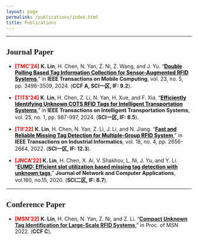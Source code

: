 ```yaml
---
layout: page
permalink: /publications/index.html
title: Publications
---
```


***

## <font face="新罗马">Journal Paper</font>

- **<font color= red>[TMC'24]</font>** **K. Lin**, H. Chen, N. Yan, Z. Ni, Z. Wang, and J. Yu. “[**<font color= BLACK>Double Polling Based Tag Information Collection for Sensor-Augmented RFID Systems</font>**](https://ieeexplore.ieee.org/document/10129835/),” in **IEEE Transactions on Mobile Computing**, vol. 23, no. 5, pp. 3496-3509, 2024. (**CCF A, SCI一区, IF: 9.2**).
  
- **<font color= red>[TITS'24]</font>** **K. Lin**, H. Chen, Z. Li, N. Yan, H. Xue, and F. Xia. “[**<font color= BLACK>Efficiently Identifying Unknown COTS RFID Tags for Intelligent Transportation Systems</font>**](https://ieeexplore.ieee.org/document/10171830),” in **IEEE Transactions on Intelligent Transportation Systems**, vol. 25, no. 1, pp. 987-997, 2024. (**SCI一区,  IF: 8.5**).

- **<font color= red>[TII'22]</font>** **K. Lin**, H. Chen, N. Yan, Z. Li, J. Li, and N. Jiang. “[**<font color= BLACK>Fast and Reliable Missing Tag Detection for Multiple-Group RFID System</font>**](https://ieeexplore.ieee.org/document/9354021),” in **IEEE Transactions on Industrial Informatics**, vol. 18, no. 4, pp. 2656-2664, 2022. (**SCI一区, IF: 12.3**).

- **<font color= red>[JNCA'22]</font>** **K. Lin**, H. Chen, X. Ai, V. Shakhov, L. Ni, J. Yu, and Y. Li. “[**<font color= BLACK>EUMD: Efficient slot utilization based missing tag detection with unknown tags</font>**](https://www.sciencedirect.com/science/article/abs/pii/S1084804520301144),” **Journal of Network and Computer Applications**, vol.160, no.15, 2020. (**SCI二区, IF: 8.7**).

***

## <font face="新罗马">Conference Paper</font>

- **<font color= red>[MSN'22]</font>** **K. Lin**,  H. Chen, N. Yan, Z. Ni, and Z. Li. “[**Compact Unknown Tag Identification for Large-Scale RFID Systems**](https://ieeexplore.ieee.org/document/10076567),” in Proc. of MSN 2022. (**CCF C**).

<br>